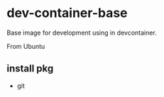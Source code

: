 # dev-container-base

Base image for development using in devcontainer.

From Ubuntu


## install pkg

- git
